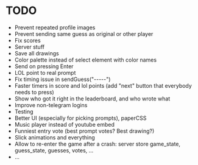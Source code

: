 # TODO

- Prevent repeated profile images
- Prevent sending same guess as original or other player
- Fix scores
- Server stuff
- Save all drawings
- Color palette instead of select element with color names
- Send on pressing Enter
- LOL point to real prompt
- Fix timing issue in sendGuess("-----")
- Faster timers in score and lol points (add "next" button that everybody needs to press)
- Show who got it right in the leaderboard, and who wrote what
- Improve non-telegram logins
- Testing
- Better UI (especially for picking prompts), paperCSS
- Music player instead of youtube embed
- Funniest entry vote (best prompt votes? Best drawing?)
- Slick animations and everything
- Allow to re-enter the game after a crash: server store game_state, guess_state, guesses, votes, ...
- ...
